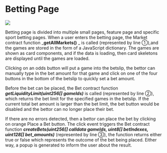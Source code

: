 # Betting Page

![](https://lh6.googleusercontent.com/lmstC4PJvX05G2OcxyAGiqD5kWdBgh6Nd5y9QlkvPPICZsd1tJEwu\_pHJNiDb\_wVQ2qFsrppNU\_i1tlq2mTs0EFsRs37MEfPqLSig-I\_wgu4oQC3pbK9HuQYF00Ch8-3lQtea3H36zdVwHej)

Betting page is divided into multiple small pages, feature page and specific sport betting pages. When a user enters the betting page, the Market contract function _**getAllMarkets()** _ is called (represented by line ①),and the games are stored in the form of a JavaScript dictionary. The games are shown as card components, and if the data is loading, then card skeletons are displayed until the games are loaded.

Clicking on an odds button will put a game into the betslip, the bettor can manually type in the bet amount for that game and click on one of the four buttons in the bottom of the betslip to quickly set a bet amount.

Before the bet can be placed, the Bet contract function _**getLiquidityLimit(uint256\[] gameIds)**_ is called (represented by line ②), which returns the bet limit for the specified games in the betslip. If the current total bet amount is larger than the bet limit, the bet button would be disabled and the bettor can no longer place their bet.

If there are no errors detected, then a bettor can place the bet by clicking on orange Place a Bet button. The click event triggers the Bet contract function _**createBets(uint256\[] calldata gameIds, uint8\[] betIndexes, uint128\[] bet\_amounts)**_ (represented by line ③), the function returns either true or false which represents the outcome of the bet being placed. Either way, a popup is generated to inform the user about the result.
